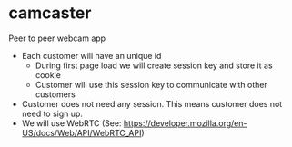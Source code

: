 # camcaster

Peer to peer webcam app

- Each customer will have an unique id
  - During first page load we will create session key and store it as cookie
  - Customer will use this session key to communicate with other customers
- Customer does not need any session. This means customer does not need to sign up. 
- We will use WebRTC (See: https://developer.mozilla.org/en-US/docs/Web/API/WebRTC_API)
